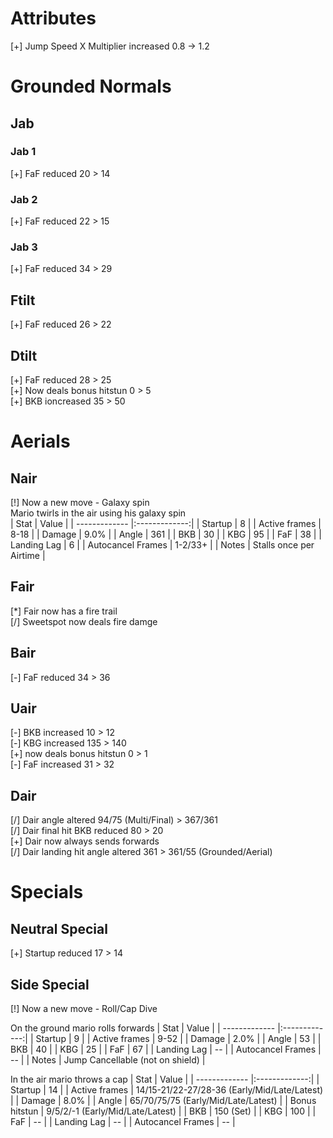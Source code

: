 # Attributes
[+] Jump Speed X Multiplier increased 0.8 -> 1.2

# Grounded Normals

## Jab

### Jab 1
[+] FaF reduced 20 > 14

### Jab 2
[+] FaF reduced 22 > 15

### Jab 3
[+] FaF reduced 34 > 29

## Ftilt
[+] FaF reduced 26 > 22

## Dtilt
[+] FaF reduced 28 > 25  
[+] Now deals bonus hitstun 0 > 5  
[+] BKB ioncreased 35 > 50  

# Aerials

## Nair
[!] Now a new move - Galaxy spin  
Mario twirls in the air using his galaxy spin  
| Stat | Value |
| ------------- |:-------------:|
| Startup  | 8 |
| Active frames  | 8-18 |
| Damage | 9.0% |
| Angle | 361 |
| BKB | 30 |
| KBG | 95 |
| FaF | 38 |
| Landing Lag | 6 |
| Autocancel Frames | 1-2/33+ |
| Notes | Stalls once per Airtime |

## Fair
[*] Fair now has a fire trail  
[/] Sweetspot now deals fire damge

## Bair
[-] FaF reduced 34 > 36  

## Uair
[-] BKB increased 10 > 12  
[-] KBG increased 135 > 140  
[+] now deals bonus hitstun 0 > 1  
[-] FaF increased 31 > 32

## Dair
[/] Dair angle altered 94/75 (Multi/Final) > 367/361  
[/] Dair final hit BKB reduced 80 > 20  
[+] Dair now always sends forwards  
[/] Dair landing hit angle altered  361 > 361/55 (Grounded/Aerial)

# Specials

## Neutral Special
[+] Startup reduced 17 > 14

## Side Special
[!] Now a new move - Roll/Cap Dive  
  
On the ground mario rolls forwards
| Stat | Value |
| ------------- |:-------------:|
| Startup  | 9 |
| Active frames  | 9-52 |
| Damage | 2.0% |
| Angle | 53 |
| BKB | 40 |
| KBG | 25 |
| FaF | 67 |
| Landing Lag | -- |
| Autocancel Frames | -- |
| Notes | Jump Cancellable (not on shield) |

In the air mario throws a cap
| Stat | Value |
| ------------- |:-------------:|
| Startup  | 14 |
| Active frames  | 14/15-21/22-27/28-36 (Early/Mid/Late/Latest) |
| Damage | 8.0% |
| Angle | 65/70/75/75 (Early/Mid/Late/Latest) |
| Bonus hitstun | 9/5/2/-1 (Early/Mid/Late/Latest) |
| BKB | 150 (Set) |
| KBG | 100 |
| FaF | -- |
| Landing Lag | -- |
| Autocancel Frames | -- |
